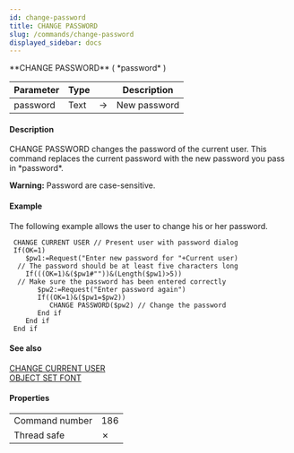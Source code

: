 ```yaml
---
id: change-password
title: CHANGE PASSWORD
slug: /commands/change-password
displayed_sidebar: docs
---
```


<!--REF #_command_.CHANGE PASSWORD.Syntax-->**CHANGE PASSWORD** ( *password* )<!-- END REF-->
<!--REF #_command_.CHANGE PASSWORD.Params-->
| Parameter | Type |  | Description |
| --- | --- | --- | --- |
| password | Text | &#8594;  | New password |

<!-- END REF-->

#### Description 

<!--REF #_command_.CHANGE PASSWORD.Summary-->CHANGE PASSWORD changes the password of the current user.<!-- END REF--> This command replaces the current password with the new password you pass in *password*. 

**Warning:** Password are case-sensitive.

#### Example 

The following example allows the user to change his or her password.

```4d
 CHANGE CURRENT USER // Present user with password dialog
 If(OK=1)
    $pw1:=Request("Enter new password for "+Current user)
  // The password should be at least five characters long
    If(((OK=1)&($pw1#""))&(Length($pw1)>5))
  // Make sure the password has been entered correctly
       $pw2:=Request("Enter password again")
       If((OK=1)&($pw1=$pw2))
          CHANGE PASSWORD($pw2) // Change the password
       End if
    End if
 End if
```

#### See also 

[CHANGE CURRENT USER](change-current-user.md)  
[OBJECT SET FONT](object-set-font.md)  

#### Properties

|  |  |
| --- | --- |
| Command number | 186 |
| Thread safe | &cross; |


